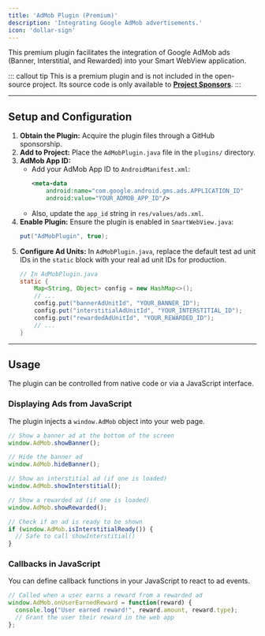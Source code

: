 ```yaml
---
title: 'AdMob Plugin (Premium)'
description: 'Integrating Google AdMob advertisements.'
icon: 'dollar-sign'
---
```


This premium plugin facilitates the integration of Google AdMob ads (Banner, Interstitial, and Rewarded) into your Smart WebView application.

::: callout tip
This is a premium plugin and is not included in the open-source project. Its source code is only available to **[Project Sponsors](https://github.com/sponsors/mgks/sponsorships?sponsor=mgks&tier_id=468838)**.
:::

---

## Setup and Configuration

1.  **Obtain the Plugin:** Acquire the plugin files through a GitHub sponsorship.
2.  **Add to Project:** Place the `AdMobPlugin.java` file in the `plugins/` directory.
3.  **AdMob App ID:**
    *   Add your AdMob App ID to `AndroidManifest.xml`:
        ```xml
        <meta-data
            android:name="com.google.android.gms.ads.APPLICATION_ID"
            android:value="YOUR_ADMOB_APP_ID"/>
        ```
    *   Also, update the `app_id` string in `res/values/ads.xml`.
4.  **Enable Plugin:** Ensure the plugin is enabled in `SmartWebView.java`:
    ```java
    put("AdMobPlugin", true);
    ```
5.  **Configure Ad Units:** In `AdMobPlugin.java`, replace the default test ad unit IDs in the `static` block with your real ad unit IDs for production.
    ```java
    // In AdMobPlugin.java
    static {
        Map<String, Object> config = new HashMap<>();
        // ...
        config.put("bannerAdUnitId", "YOUR_BANNER_ID");
        config.put("interstitialAdUnitId", "YOUR_INTERSTITIAL_ID");
        config.put("rewardedAdUnitId", "YOUR_REWARDED_ID");
        // ...
    }
    ```

---
## Usage

The plugin can be controlled from native code or via a JavaScript interface.

### Displaying Ads from JavaScript

The plugin injects a `window.AdMob` object into your web page.

```javascript
// Show a banner ad at the bottom of the screen
window.AdMob.showBanner();

// Hide the banner ad
window.AdMob.hideBanner();

// Show an interstitial ad (if one is loaded)
window.AdMob.showInterstitial();

// Show a rewarded ad (if one is loaded)
window.AdMob.showRewarded();

// Check if an ad is ready to be shown
if (window.AdMob.isInterstitialReady()) {
  // Safe to call showInterstitial()
}
```

### Callbacks in JavaScript

You can define callback functions in your JavaScript to react to ad events.

```javascript
// Called when a user earns a reward from a rewarded ad
window.AdMob.onUserEarnedReward = function(reward) {
  console.log("User earned reward!", reward.amount, reward.type);
  // Grant the user their reward in the web app
};